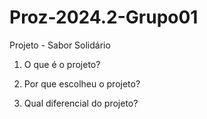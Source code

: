 # Proz-2024.2-Grupo01
Projeto - Sabor Solidário


1. O que é o projeto?


2. Por que escolheu o projeto?


3. Qual diferencial do projeto?
